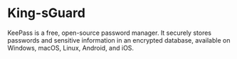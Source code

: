 # King-sGuard

KeePass is a free, open-source password manager. It securely stores passwords and sensitive information in an encrypted database, available on Windows, macOS, Linux, Android, and iOS.
